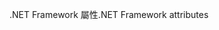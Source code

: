 <span data-ttu-id="89786-101">.NET Framework 屬性</span><span class="sxs-lookup"><span data-stu-id="89786-101">.NET Framework attributes</span></span>